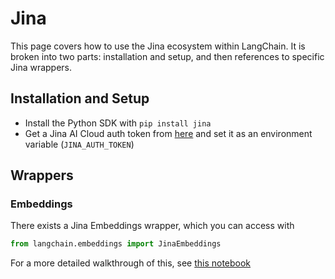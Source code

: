 # Jina

This page covers how to use the Jina ecosystem within LangChain.
It is broken into two parts: installation and setup, and then references to specific Jina wrappers.

## Installation and Setup
- Install the Python SDK with `pip install jina`
- Get a Jina AI Cloud auth token from [here](https://cloud.jina.ai/settings/tokens) and set it as an environment variable (`JINA_AUTH_TOKEN`)

## Wrappers

### Embeddings

There exists a Jina Embeddings wrapper, which you can access with 
```python
from langchain.embeddings import JinaEmbeddings
```
For a more detailed walkthrough of this, see [this notebook](../modules/models/text_embedding/examples/jina.ipynb)
